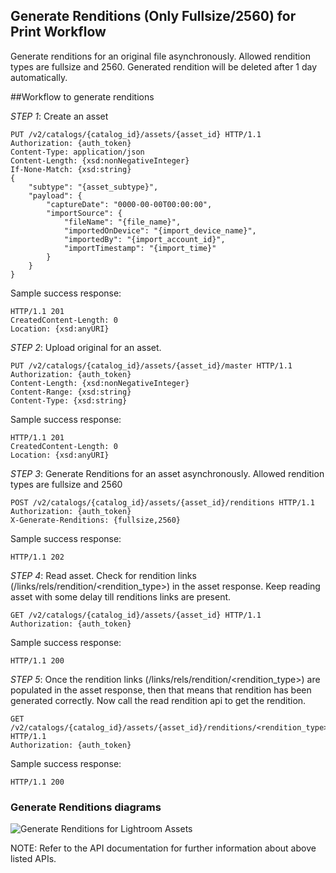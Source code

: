 ## Generate Renditions (Only Fullsize/2560) for Print Workflow 

Generate renditions for an original file asynchronously. Allowed rendition types are fullsize and 2560. Generated rendition will be deleted after 1 day automatically.


##Workflow to generate renditions

_STEP 1_: Create an asset

```
PUT /v2/catalogs/{catalog_id}/assets/{asset_id} HTTP/1.1 
Authorization: {auth_token}
Content-Type: application/json
Content-Length: {xsd:nonNegativeInteger}
If-None-Match: {xsd:string}
{
	"subtype": "{asset_subtype}",
	"payload": {
		"captureDate": "0000-00-00T00:00:00",
		"importSource": {
			"fileName": "{file_name}",
			"importedOnDevice": "{import_device_name}",
			"importedBy": "{import_account_id}",
			"importTimestamp": "{import_time}"
		}
	}
}
```

Sample success response:

```
HTTP/1.1 201 
CreatedContent-Length: 0
Location: {xsd:anyURI}
```

_STEP 2_: Upload original for an asset.

```
PUT /v2/catalogs/{catalog_id}/assets/{asset_id}/master HTTP/1.1
Authorization: {auth_token}
Content-Length: {xsd:nonNegativeInteger}
Content-Range: {xsd:string}
Content-Type: {xsd:string}
```

Sample success response:

```
HTTP/1.1 201 
CreatedContent-Length: 0
Location: {xsd:anyURI}
```

_STEP 3_: Generate Renditions for an asset asynchronously. Allowed rendition types are fullsize and 2560

```
POST /v2/catalogs/{catalog_id}/assets/{asset_id}/renditions HTTP/1.1
Authorization: {auth_token}
X-Generate-Renditions: {fullsize,2560}
```

Sample success response:

```
HTTP/1.1 202
```

_STEP 4_: Read asset. Check for rendition links (/links/rels/rendition/<rendition_type>) in the asset response. Keep reading asset with some delay till renditions links are present. 

```
GET /v2/catalogs/{catalog_id}/assets/{asset_id} HTTP/1.1
Authorization: {auth_token}
```

Sample success response:

```
HTTP/1.1 200
```

_STEP 5_: Once the rendition links (/links/rels/rendition/<rendition_type>) are populated in the asset response, then that means that rendition has been generated correctly. Now call the read rendition api to get the rendition. 

```
GET /v2/catalogs/{catalog_id}/assets/{asset_id}/renditions/<rendition_type> HTTP/1.1
Authorization: {auth_token}
```

Sample success response:

```
HTTP/1.1 200
```

### Generate Renditions diagrams
![Generate Renditions for Lightroom Assets](../docs/images/GenerateRenditions.png)

NOTE: Refer to the API documentation for further information about above listed APIs.
